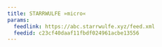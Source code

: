 ```yaml
---
title: STARRWULFE »micro«
params:
  feedlink: https://abc.starrwulfe.xyz/feed.xml
  feedid: c23cf40daaf11fbdf024961acbe13556
---
```

